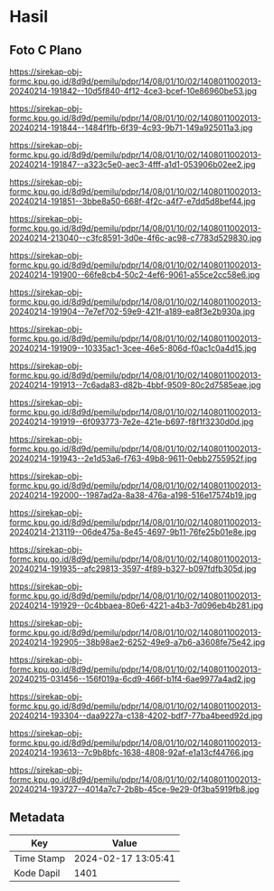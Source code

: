# Hasil

## Foto C Plano

https://sirekap-obj-formc.kpu.go.id/8d9d/pemilu/pdpr/14/08/01/10/02/1408011002013-20240214-191842--10d5f840-4f12-4ce3-bcef-10e86960be53.jpg

https://sirekap-obj-formc.kpu.go.id/8d9d/pemilu/pdpr/14/08/01/10/02/1408011002013-20240214-191844--1484f1fb-6f39-4c93-9b71-149a925011a3.jpg

https://sirekap-obj-formc.kpu.go.id/8d9d/pemilu/pdpr/14/08/01/10/02/1408011002013-20240214-191847--a323c5e0-aec3-4fff-a1d1-053906b02ee2.jpg

https://sirekap-obj-formc.kpu.go.id/8d9d/pemilu/pdpr/14/08/01/10/02/1408011002013-20240214-191851--3bbe8a50-668f-4f2c-a4f7-e7dd5d8bef44.jpg

https://sirekap-obj-formc.kpu.go.id/8d9d/pemilu/pdpr/14/08/01/10/02/1408011002013-20240214-213040--c3fc8591-3d0e-4f6c-ac98-c7783d529830.jpg

https://sirekap-obj-formc.kpu.go.id/8d9d/pemilu/pdpr/14/08/01/10/02/1408011002013-20240214-191900--66fe8cb4-50c2-4ef6-9061-a55ce2cc58e6.jpg

https://sirekap-obj-formc.kpu.go.id/8d9d/pemilu/pdpr/14/08/01/10/02/1408011002013-20240214-191904--7e7ef702-59e9-421f-a189-ea8f3e2b930a.jpg

https://sirekap-obj-formc.kpu.go.id/8d9d/pemilu/pdpr/14/08/01/10/02/1408011002013-20240214-191909--10335ac1-3cee-46e5-806d-f0ac1c0a4d15.jpg

https://sirekap-obj-formc.kpu.go.id/8d9d/pemilu/pdpr/14/08/01/10/02/1408011002013-20240214-191913--7c6ada83-d82b-4bbf-9509-80c2d7585eae.jpg

https://sirekap-obj-formc.kpu.go.id/8d9d/pemilu/pdpr/14/08/01/10/02/1408011002013-20240214-191919--6f093773-7e2e-421e-b697-f8f1f3230d0d.jpg

https://sirekap-obj-formc.kpu.go.id/8d9d/pemilu/pdpr/14/08/01/10/02/1408011002013-20240214-191943--2e1d53a6-f763-49b8-9611-0ebb2755952f.jpg

https://sirekap-obj-formc.kpu.go.id/8d9d/pemilu/pdpr/14/08/01/10/02/1408011002013-20240214-192000--1987ad2a-8a38-476a-a198-516e17574b19.jpg

https://sirekap-obj-formc.kpu.go.id/8d9d/pemilu/pdpr/14/08/01/10/02/1408011002013-20240214-213119--06de475a-8e45-4697-9b11-76fe25b01e8e.jpg

https://sirekap-obj-formc.kpu.go.id/8d9d/pemilu/pdpr/14/08/01/10/02/1408011002013-20240214-191935--afc29813-3597-4f89-b327-b097fdfb305d.jpg

https://sirekap-obj-formc.kpu.go.id/8d9d/pemilu/pdpr/14/08/01/10/02/1408011002013-20240214-191929--0c4bbaea-80e6-4221-a4b3-7d096eb4b281.jpg

https://sirekap-obj-formc.kpu.go.id/8d9d/pemilu/pdpr/14/08/01/10/02/1408011002013-20240214-192905--38b98ae2-6252-49e9-a7b6-a3608fe75e42.jpg

https://sirekap-obj-formc.kpu.go.id/8d9d/pemilu/pdpr/14/08/01/10/02/1408011002013-20240215-031456--156f019a-6cd9-466f-b1f4-6ae9977a4ad2.jpg

https://sirekap-obj-formc.kpu.go.id/8d9d/pemilu/pdpr/14/08/01/10/02/1408011002013-20240214-193304--daa9227a-c138-4202-bdf7-77ba4beed92d.jpg

https://sirekap-obj-formc.kpu.go.id/8d9d/pemilu/pdpr/14/08/01/10/02/1408011002013-20240214-193613--7c9b8bfc-1638-4808-92af-e1a13cf44766.jpg

https://sirekap-obj-formc.kpu.go.id/8d9d/pemilu/pdpr/14/08/01/10/02/1408011002013-20240214-193727--4014a7c7-2b8b-45ce-9e29-0f3ba5919fb8.jpg


## Metadata

| Key        | Value               |
| ---------- | ------------------- |
| Time Stamp | 2024-02-17 13:05:41 |
| Kode Dapil | 1401                |




